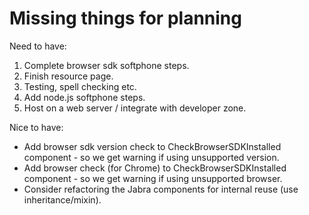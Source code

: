 # Missing things for planning

Need to have:
1. Complete browser sdk softphone steps.
2. Finish resource page.
3. Testing, spell checking etc.
4. Add node.js softphone steps.
5. Host on a web server / integrate with developer zone.

Nice to have:
* Add browser sdk version check to CheckBrowserSDKInstalled component - so we get warning if using unsupported version.
* Add browser check (for Chrome)
to CheckBrowserSDKInstalled component - so we get warning if using unsupported browser.
* Consider refactoring the Jabra components for internal reuse (use inheritance/mixin).